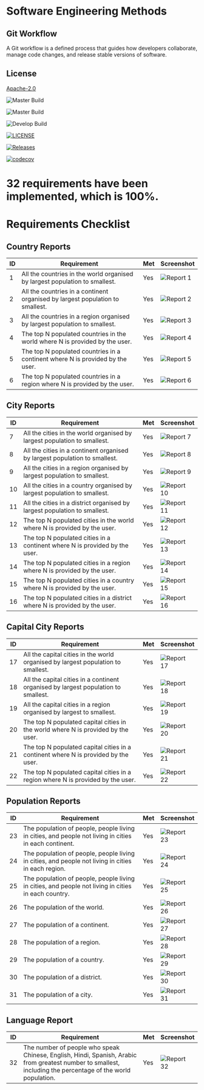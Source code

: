 # Software Engineering Methods

## Git Workflow

A Git workflow is a defined process that guides how developers collaborate, manage code changes, and release stable
versions of software.

## License

[Apache-2.0](https://www.apache.org/licenses/LICENSE-2.0)

![Master Build](https://github.com/myo-papa-kyaw/Group1DevopsCoursework/actions/workflows/main.yml/badge.svg?branch=master&style=flat-square&label=Master%20Build)

![Master Build](https://img.shields.io/github/actions/workflow/status/myo-papa-kyaw/Group1DevopsCoursework/main.yml?branch=master&style=flat-square&label=Master%20Build)

![Develop Build](https://img.shields.io/github/actions/workflow/status/myo-papa-kyaw/Group1DevopsCoursework/main.yml?branch=master&style=flat-square&label=Develop%20Build)

[![LICENSE](https://img.shields.io/github/license/myo-papa-kyaw/Group1DevopsCoursework.svg?style=flat-square)](https://github.com/myo-papa-kyaw/sem/blob/master/LICENSE)

[![Releases](https://img.shields.io/github/release/myo-papa-kyaw/Group1DevopsCoursework/all.svg?style=flat-square)](https://github.com/myo-papa-kyaw/sem/releases)

[![codecov](https://codecov.io/github/myo-papa-kyaw/Group1DevOpsCoursework/branch/master/graph/badge.svg?token=CRC7UAM7HH)](https://codecov.io/github/myo-papa-kyaw/Group1DevOpsCoursework)

# 32 requirements have been implemented, which is 100%.

# Requirements Checklist

## Country Reports

| ID | Requirement                                                                   | Met | Screenshot                   |
|----|-------------------------------------------------------------------------------|-----|------------------------------|
| 1  | All the countries in the world organised by largest population to smallest.   | Yes | ![Report 1](img/report1.png) |
| 2  | All the countries in a continent organised by largest population to smallest. | Yes | ![Report 2](img/report2.png) |
| 3  | All the countries in a region organised by largest population to smallest.    | Yes | ![Report 3](img/report3.png) |
| 4  | The top N populated countries in the world where N is provided by the user.   | Yes | ![Report 4](img/report4.png) |
| 5  | The top N populated countries in a continent where N is provided by the user. | Yes | ![Report 5](img/report5.png) |
| 6  | The top N populated countries in a region where N is provided by the user.    | Yes | ![Report 6](img/report6.png) |

## City Reports

| ID | Requirement                                                                | Met | Screenshot                     |
|----|----------------------------------------------------------------------------|-----|--------------------------------|
| 7  | All the cities in the world organised by largest population to smallest.   | Yes | ![Report 7](img/report7.png)   |
| 8  | All the cities in a continent organised by largest population to smallest. | Yes | ![Report 8](img/report8.png)   |
| 9  | All the cities in a region organised by largest population to smallest.    | Yes | ![Report 9](img/report9.png)   |
| 10 | All the cities in a country organised by largest population to smallest.   | Yes | ![Report 10](img/report10.png) |
| 11 | All the cities in a district organised by largest population to smallest.  | Yes | ![Report 11](img/report11.png) |
| 12 | The top N populated cities in the world where N is provided by the user.   | Yes | ![Report 12](img/report12.png) |
| 13 | The top N populated cities in a continent where N is provided by the user. | Yes | ![Report 13](img/report13.png) |
| 14 | The top N populated cities in a region where N is provided by the user.    | Yes | ![Report 14](img/report14.png) |
| 15 | The top N populated cities in a country where N is provided by the user.   | Yes | ![Report 15](img/report15.png) |
| 16 | The top N populated cities in a district where N is provided by the user.  | Yes | ![Report 16](img/report16.png) |

## Capital City Reports

| ID | Requirement                                                                        | Met | Screenshot                     |
|----|------------------------------------------------------------------------------------|-----|--------------------------------|
| 17 | All the capital cities in the world organised by largest population to smallest.   | Yes | ![Report 17](img/report17.png) |
| 18 | All the capital cities in a continent organised by largest population to smallest. | Yes | ![Report 18](img/report18.png) |
| 19 | All the capital cities in a region organised by largest to smallest.               | Yes | ![Report 19](img/report19.png) |
| 20 | The top N populated capital cities in the world where N is provided by the user.   | Yes | ![Report 20](img/report20.png) |
| 21 | The top N populated capital cities in a continent where N is provided by the user. | Yes | ![Report 21](img/report21.png) |
| 22 | The top N populated capital cities in a region where N is provided by the user.    | Yes | ![Report 22](img/report22.png) |

## Population Reports

| ID | Requirement                                                                                           | Met | Screenshot                     |
|----|-------------------------------------------------------------------------------------------------------|-----|--------------------------------|
| 23 | The population of people, people living in cities, and people not living in cities in each continent. | Yes | ![Report 23](img/report23.png) |
| 24 | The population of people, people living in cities, and people not living in cities in each region.    | Yes | ![Report 24](img/report24.png) |
| 25 | The population of people, people living in cities, and people not living in cities in each country.   | Yes | ![Report 25](img/report25.png) |
| 26 | The population of the world.                                                                          | Yes | ![Report 26](img/report26.png) | 
| 27 | The population of a continent.                                                                        | Yes | ![Report 27](img/report27.png) |
| 28 | The population of a region.                                                                           | Yes | ![Report 28](img/report28.png) |
| 29 | The population of a country.                                                                          | Yes | ![Report 29](img/report29.png) |
| 30 | The population of a district.                                                                         | Yes | ![Report 30](img/report30.png) |
| 31 | The population of a city.                                                                             | Yes | ![Report 31](img/report31.png) |

## Language Report

| ID | Requirement                                                                                                                                                 | Met | Screenshot                     |
|----|-------------------------------------------------------------------------------------------------------------------------------------------------------------|-----|--------------------------------|
| 32 | The number of people who speak Chinese, English, Hindi, Spanish, Arabic from greatest number to smallest, including the percentage of the world population. | Yes | ![Report 32](img/report32.png) |

